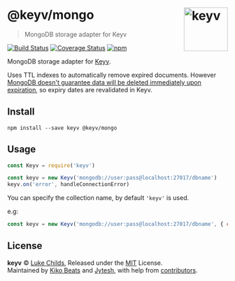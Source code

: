 # @keyv/mongo [<img width="100" align="right" src="https://rawgit.com/lukechilds/keyv/master/media/logo.svg" alt="keyv">](https://github.com/lukechilds/keyv)

> MongoDB storage adapter for Keyv

[![Build Status](https://travis-ci.org/lukechilds/keyv-mongo.svg?branch=master)](https://travis-ci.org/lukechilds/keyv-mongo)
[![Coverage Status](https://coveralls.io/repos/github/lukechilds/keyv-mongo/badge.svg?branch=master)](https://coveralls.io/github/lukechilds/keyv-mongo?branch=master)
[![npm](https://img.shields.io/npm/v/@keyv/mongo.svg)](https://www.npmjs.com/package/@keyv/mongo)

MongoDB storage adapter for [Keyv](https://github.com/lukechilds/keyv).

Uses TTL indexes to automatically remove expired documents. However [MongoDB doesn't guarantee data will be deleted immediately upon expiration](https://docs.mongodb.com/manual/core/index-ttl/#timing-of-the-delete-operation), so expiry dates are revalidated in Keyv.

## Install

```shell
npm install --save keyv @keyv/mongo
```

## Usage

```js
const Keyv = require('keyv')

const keyv = new Keyv('mongodb://user:pass@localhost:27017/dbname')
keyv.on('error', handleConnectionError)
```

You can specify the collection name, by default `'keyv'` is used.

e.g:

```js
const keyv = new Keyv('mongodb://user:pass@localhost:27017/dbname', { collection: 'cache' })
```

## License

**keyv** © [Luke Childs](https://github.com/lukechilds), Released under the [MIT](/LICENSE.md) License.<br>
Maintained by [Kiko Beats](https://kikobeats.com) and [Jytesh](https://github.com/Jytesh), with help from [contributors](https://github.com/microlinkhq/keyv/contributors).
